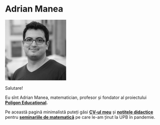 # Adrian Manea

<img src="./img/profil_square.jpg" alt="Adrian Manea" width="200"/>

Salutare!

Eu sînt Adrian Manea, matematician, profesor și fondator al proiectului **[Poligon Educational](https://poligon-edu.xyz).**

Pe această pagină minimalistă puteți găsi **[CV-ul meu](./assets/cv-ro.pdf)** și **[notițele didactice](./didactica/)** pentru **[seminariile de matematică](https://www.youtube.com/@adrianmanea/playlists)** pe care le-am ținut la UPB în pandemie.
